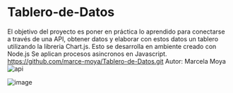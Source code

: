 # Tablero-de-Datos
El objetivo del proyecto es poner en práctica lo aprendido para conectarse a través de una API, obtener datos y elaborar con estos datos un tablero utilizando la libreria Chart.js.
Esto se desarrolla en ambiente creado con Node.js
Se aplican procesos asincronos en Javascript.
https://github.com/marce-moya/Tablero-de-Datos.git
Autor: Marcela Moya
![api](https://github.com/marce-moya/Tablero-de-Datos/assets/144967542/19af520a-03bd-4603-bafd-55adb8ea0d17)

![image](https://github.com/marce-moya/Tablero-de-Datos/assets/144967542/cf9a9ad7-3904-4e16-b06c-ec03a1e458b5)





